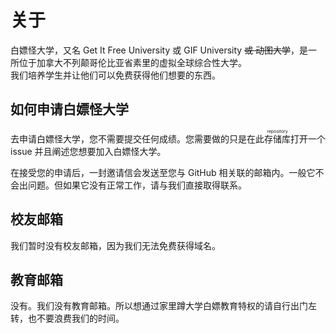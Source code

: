 # 关于

白嫖怪大学，又名 Get It Free University 或 GIF University ~~或 动图大学~~，是一所位于加拿大不列颠哥伦比亚省素里的虚拟全球综合性大学。  
我们培养学生并让他们可以免费获得他们想要的东西。

## 如何申请白嫖怪大学

去申请白嫖怪大学，您不需要提交任何成绩。您需要做的只是在此<ruby>存储库<rp>（</rp><rt>repository</rt><rp>）</rp></ruby>打开一个 issue 并且阐述您想要加入白嫖怪大学。

在接受您的申请后，一封邀请信会发送至您与 GitHub 相关联的邮箱内。一般它不会出问题。但如果它没有正常工作，请与我们直接取得联系。

## 校友邮箱

我们暂时没有校友邮箱，因为我们无法免费获得域名。

## 教育邮箱

没有。我们没有教育邮箱。所以想通过家里蹲大学白嫖教育特权的请自行出门左转，也不要浪费我们的时间。